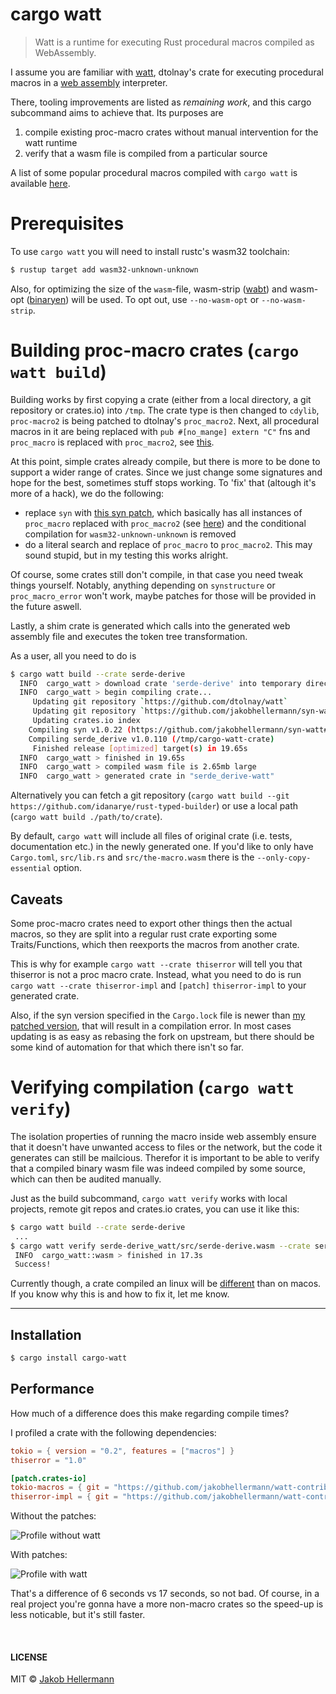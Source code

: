 # cargo watt

> Watt is a runtime for executing Rust procedural macros compiled as WebAssembly.

I assume you are familiar with [watt](https://github.com/dtolnay/watt/blob/master/README.md), dtolnay's crate for executing procedural macros in a [web assembly](https://webassembly.org/) interpreter.

There, tooling improvements are listed as _remaining work_, and this cargo subcommand aims to achieve that.
Its purposes are

1. compile existing proc-macro crates without manual intervention for the watt runtime
2. verify that a wasm file is compiled from a particular source

A list of some popular procedural macros compiled with `cargo watt` is available [here](https://github.com/jakobhellermann/watt-contrib).

# Prerequisites

To use `cargo watt` you will need to install rustc's wasm32 toolchain:
```sh
$ rustup target add wasm32-unknown-unknown
```
Also, for optimizing the size of the `wasm`-file, wasm-strip ([wabt](https://github.com/WebAssembly/wabt)) and wasm-opt ([binaryen](https://github.com/WebAssembly/binaryen)) will be used. To opt out, use `--no-wasm-opt` or `--no-wasm-strip`.

# Building proc-macro crates (`cargo watt build`)

Building works by first copying a crate (either from a local directory, a git repository or crates.io) into `/tmp`.
The crate type is then changed to `cdylib`, `proc-macro2` is being patched to dtolnay's `proc_macro2`.
Next, all procedural macros in it are being replaced with `pub #[no_mange] extern "C"` fns and `proc_macro` is replaced with `proc_macro2`, see [this](https://github.com/dtolnay/watt#getting-started).

At this point, simple crates already compile, but there is more to be done to support a wider range of crates. Since we just change some signatures and hope for the best, sometimes stuff stops working. To 'fix' that (altough it's more of a hack), we do the following:

- replace `syn` with [this syn patch](https://github.com/jakobhellermann/syn-watt), which basically has all instances of `proc_macro` replaced with `proc_macro2` (see [here](https://github.com/jakobhellermann/syn-watt/blob/master/tweak_syn.sh)) and the conditional compilation for `wasm32-unknown-unknown` is removed
- do a literal search and replace of `proc_macro` to `proc_macro2`. This may sound stupid, but in my testing this works alright.

Of course, some crates still don't compile, in that case you need tweak things yourself.
Notably, anything depending on `synstructure` or `proc_macro_error` won't work, maybe patches for those will be provided in the future aswell.

Lastly, a shim crate is generated which calls into the generated web assembly file and executes the token tree transformation.

As a user, all you need to do is

```sh
$ cargo watt build --crate serde-derive
  INFO  cargo_watt > download crate 'serde-derive' into temporary directory...
  INFO  cargo_watt > begin compiling crate...
     Updating git repository `https://github.com/dtolnay/watt`
     Updating git repository `https://github.com/jakobhellermann/syn-watt`
     Updating crates.io index
    Compiling syn v1.0.22 (https://github.com/jakobhellermann/syn-watt#0f0ace5e)
    Compiling serde_derive v1.0.110 (/tmp/cargo-watt-crate)
     Finished release [optimized] target(s) in 19.65s
  INFO  cargo_watt > finished in 19.65s
  INFO  cargo_watt > compiled wasm file is 2.65mb large
  INFO  cargo_watt > generated crate in "serde_derive-watt"
```

Alternatively you can fetch a git repository (`cargo watt build --git https://github.com/idanarye/rust-typed-builder`) or use a local path (`cargo watt build ./path/to/crate`).

By default, `cargo watt` will include all files of original crate (i.e. tests, documentation etc.) in the newly generated one.
If you'd like to only have `Cargo.toml`, `src/lib.rs` and `src/the-macro.wasm` there is the `--only-copy-essential` option.

## Caveats

Some proc-macro crates need to export other things then the actual macros, so they are split into a regular rust crate exporting some Traits/Functions, which then reexports the macros from another crate.

This is why for example `cargo watt --crate thiserror` will tell you that thiserror is not a proc macro crate. Instead, what you need to do is run `cargo watt --crate thiserror-impl` and `[patch]` `thiserror-impl` to your generated crate.

Also, if the syn version specified in the `Cargo.lock` file is newer than [my patched version](https://github.com/jakobhellermann/syn-watt), that will result in a compilation error.
In most cases updating is as easy as rebasing the fork on upstream, but there should be some kind of automation for that which there isn't so far.


# Verifying compilation (`cargo watt verify`)

The isolation properties of running the macro inside web assembly ensure that it doesn't have unwanted access to files or the network, but the code it generates can still be mailcious.
Therefor it is important to be able to verify that a compiled binary wasm file was indeed compiled by some source, which can then be audited manually.

Just as the build subcommand, `cargo watt verify` works with local projects, remote git repos and crates.io crates, you can use it like this:

```sh
$ cargo watt build --crate serde-derive
 ...
$ cargo watt verify serde-derive_watt/src/serde-derive.wasm --crate serde-derive
 INFO  cargo_watt::wasm > finished in 17.3s
 Success!
```

Currently though, a crate compiled an linux will be [different](https://gist.github.com/jakobhellermann/da18d6f2da58414e0fd9c06ae708d2c1) than on macos.
If you know why this is and how to fix it, let me know.

---

## Installation

```sh
$ cargo install cargo-watt
```

## Performance

How much of a difference does this make regarding compile times?

I profiled a crate with the following dependencies:

```toml
tokio = { version = "0.2", features = ["macros"] }
thiserror = "1.0"

[patch.crates-io]
tokio-macros = { git = "https://github.com/jakobhellermann/watt-contrib" }
thiserror-impl = { git = "https://github.com/jakobhellermann/watt-contrib" }
```

Without the patches:

![Profile without watt](./assets/profile-without.png)

With patches:

![Profile with watt](./assets/profile-watt.png)

That's a difference of 6 seconds vs 17 seconds, so not bad.
Of course, in a real project you're gonna have a more non-macro crates so the speed-up is less noticable, but it's still faster.

<br>

#### LICENSE

MIT © [Jakob Hellermann](mailto:jakob.hellermann@protonmail.com)

